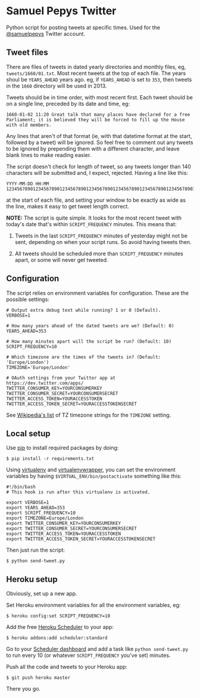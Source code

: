 # Samuel Pepys Twitter

Python script for posting tweets at specific times. Used for the [@samuelpepys](http://twitter.com/samuelpepys) Twitter account.


## Tweet files

There are files of tweets in dated yearly directories and monthly files, eg, `tweets/1660/01.txt`. Most recent tweets at the top of each file. The years shoul be `YEARS_AHEAD` years ago. eg, if `YEARS_AHEAD` is set to `353`, then tweets in the `1660` directory will be used in 2013.

Tweets should be in time order, with most recent first. Each tweet should be on a single line, preceded by its date and time, eg:

    1660-01-02 11:20 Great talk that many places have declared for a free Parliament; it is believed they will be forced to fill up the House with old members. 

Any lines that aren't of that format (ie, with that datetime format at the start, followed by a tweet) will be ignored. So feel free to comment out any tweets to be ignored by prepending them with a different character, and leave blank lines to make reading easier.

The script doesn't check for length of tweet, so any tweets longer than 140 characters will be submitted and, I expect, rejected. Having a line like this:

    YYYY-MM-DD HH:MM 12345678901234567890123456789012345678901234567890123456789012345678901234567890123456789012345678901234567890123456789012345678901234567890

at the start of each file, and setting your window to be exactly as wide as the line, makes it easy to get tweet length correct.

**NOTE:** The script is quite simple. It looks for the most recent tweet with today's date that's within `SCRIPT_FREQUENCY` minutes. This means that:

1. Tweets in the last `SCRIPT_FREQUENCY` minutes of yesterday might not be sent, depending on when your script runs. So avoid having tweets then.

2. All tweets should be scheduled more than `SCRIPT_FREQUENCY` minutes apart, or some will never get tweeted.


## Configuration 

The script relies on environment variables for configuration. These are the possible settings:

    # Output extra debug text while running? 1 or 0 (Default).
    VERBOSE=1

    # How many years ahead of the dated tweets are we? (Default: 0)
    YEARS_AHEAD=353

    # How many minutes apart will the script be run? (Default: 10)
    SCRIPT_FREQUENCY=10

    # Which timezone are the times of the tweets in? (Default: 'Europe/London')
    TIMEZONE='Europe/London'

    # OAuth settings from your Twitter app at https://dev.twitter.com/apps/
    TWITTER_CONSUMER_KEY=YOURCONSUMERKEY
    TWITTER_CONSUMER_SECRET=YOURCONSUMERSECRET
    TWITTER_ACCESS_TOKEN=YOURACCESSTOKEN
    TWITTER_ACCESS_TOKEN_SECRET=YOURACCESSTOKENSECRET

See [Wikipedia's list](http://en.wikipedia.org/wiki/List_of_tz_database_time_zones) of TZ timezone strings for the `TIMEZONE` setting.


## Local setup

Use [pip](http://www.pip-installer.org/) to install required packages by doing:

    $ pip install -r requirements.txt

Using [virtualenv](http://www.virtualenv.org/) and [virtualenvwrapper](http://virtualenvwrapper.readthedocs.org/), you can set the environment variables by having `$VIRTUAL_ENV/bin/postactivate` something like this:

    #!/bin/bash
    # This hook is run after this virtualenv is activated.

    export VERBOSE=1
    export YEARS_AHEAD=353
    export SCRIPT_FREQUENCY=10
    export TIMEZONE=Europe/London
    export TWITTER_CONSUMER_KEY=YOURCONSUMERKEY
    export TWITTER_CONSUMER_SECRET=YOURCONSUMERSECRET
    export TWITTER_ACCESS_TOKEN=YOURACCESSTOKEN
    export TWITTER_ACCESS_TOKEN_SECRET=YOURACCESSTOKENSECRET

Then just run the script:

    $ python send-tweet.py


## Heroku setup

Obviously, set up a new app.

Set Heroku environment variables for all the environment variables, eg:

    $ heroku config:set SCRIPT_FREQUENCY=10

Add the free [Heroku Scheduler](https://addons.heroku.com/scheduler) to your app:

    $ heroku addons:add scheduler:standard

Go to your [Scheduler dashboard](https://heroku-scheduler.herokuapp.com/dashboard) and add a task like `python send-tweet.py` to run every 10 (or whatever `SCRIPT_FREQUENCY` you've set) minutes.

Push all the code  and tweets to your Heroku app:

    $ git push heroku master

There you go.

